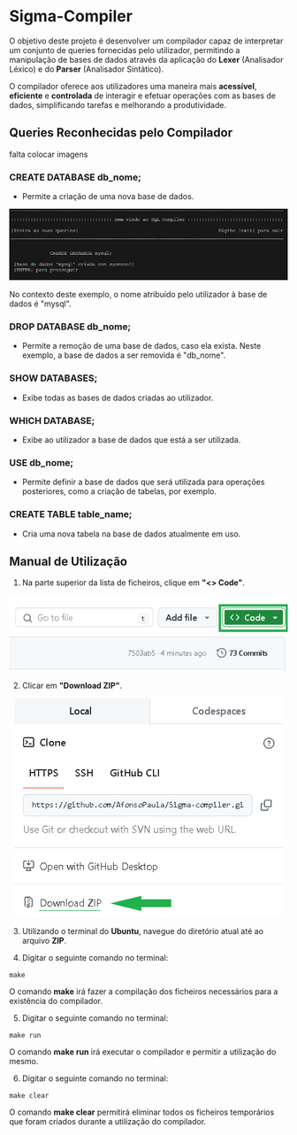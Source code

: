 # Sigma-Compiler
O objetivo deste projeto é desenvolver um compilador capaz de interpretar um conjunto de queries fornecidas pelo utilizador, permitindo a manipulação de bases de dados através da aplicação do **Lexer** (Analisador Léxico) e do **Parser** (Analisador Sintático). 

O compilador oferece aos utilizadores uma maneira mais **acessível**, **eficiente** e **controlada** de interagir e efetuar operações com as bases de dados, simplificando tarefas e melhorando a produtividade.

## Queries Reconhecidas pelo Compilador
falta colocar imagens
### CREATE DATABASE db_nome;
- Permite a criação de uma nova base de dados. 

<p align="center">
  <img src="https://github.com/AfonsoPaula/Sigma-compiler/blob/fd390d2dcc6ae6430f4f93ab0b0c1b106ee7facf/create.png"/>
</p>

No contexto deste exemplo, o nome atribuído pelo utilizador à base de dados é "mysql".
### DROP DATABASE db_nome;
- Permite a remoção de uma base de dados, caso ela exista. Neste exemplo, a base de dados a ser removida é "db_nome".
### SHOW DATABASES;
- Exibe todas as bases de dados criadas ao utilizador.
### WHICH DATABASE;
- Exibe ao utilizador a base de dados que está a ser utilizada.
### USE db_nome;
- Permite definir a base de dados que será utilizada para operações posteriores, como a criação de tabelas, por exemplo.
### CREATE TABLE table_name;
- Cria uma nova tabela na base de dados atualmente em uso.

## Manual de Utilização
1. Na parte superior da lista de ficheiros, clique em **"<> Code"**. 

<p align="center">
  <img src="https://github.com/AfonsoPaula/Sigma-compiler/blob/6591e67a3b799346fa9c0ef5da1cac5d06cc3d28/p1.png"/>
</p>

2. Clicar em **"Download ZIP"**.

<p align="center">
  <img src="https://github.com/AfonsoPaula/Sigma-compiler/blob/147128c61bc52a86209375bd93663a13cb34dfb4/p2.png"/>
</p>

3. Utilizando o terminal do **Ubuntu**, navegue do diretório atual até ao arquivo **ZIP**.

4. Digitar o seguinte comando no terminal:

```
make
```

O comando **make** irá fazer a compilação dos ficheiros necessários para a existência do compilador.

5. Digitar o seguinte comando no terminal:

```
make run
```

O comando **make run** irá executar o compilador e permitir a utilização do mesmo.

6. Digitar o seguinte comando no terminal:

```
make clear
```

O comando **make clear** permitirá eliminar todos os ficheiros temporários que foram criados durante a utilização do compilador.
   
   


  

